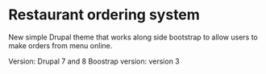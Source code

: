 # Restaurant ordering system

New simple Drupal theme that works along side bootstrap to allow users to make orders from menu online.

Version: Drupal 7 and 8
Boostrap version: version 3

